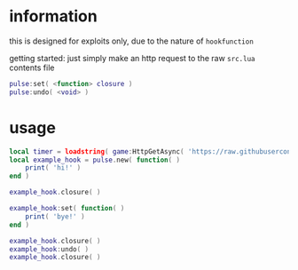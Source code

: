 # information
this is designed for exploits only, due to the nature of `hookfunction`

getting started: just simply make an http request to the raw `src.lua` contents file

```lua
pulse:set( <function> closure )
pulse:undo( <void> )
```

# usage
```lua
local timer = loadstring( game:HttpGetAsync( 'https://raw.githubusercontent.com/networktraffic/pulse/main/src.lua' ) )( )
local example_hook = pulse.new( function( )
    print( 'hi!' )
end )

example_hook.closure( )

example_hook:set( function( )
    print( 'bye!' )
end )

example_hook.closure( )
example_hook:undo( )
example_hook.closure( )
```
